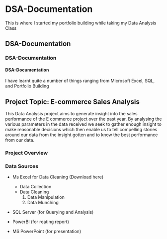 # DSA-Documentation
This is where I started my portfolio building while taking my Data Analysis Class
## DSA-Documentation
### DSA-Documentation
#### DSA-Documentation

I have learnt quite a number of things ranging from Microsoft Excel, SQL, and Portfolio Building

## Project Topic: E-commerce Sales Analysis
This Data Analysis project aims to generate insight into the sales performance of the E commerce project over the past year. By analysing the various parameters in the data received we seek to gather enough insight to make reasonable decisions which then enable us to tell compelling stories around our data from the insight gotten and to know the best performance from our data.

### Project Overview

### Data Sources
- Ms Excel for Data Cleaning (Download here)
  - Data Collection
  - Data Cleaning
    1. Data Manipulation
    2. Data Munching
     
- SQL Server (for Querying and Analysis)
- PowerBI (for reating report)
- MS PowerPoint (for presentation)
